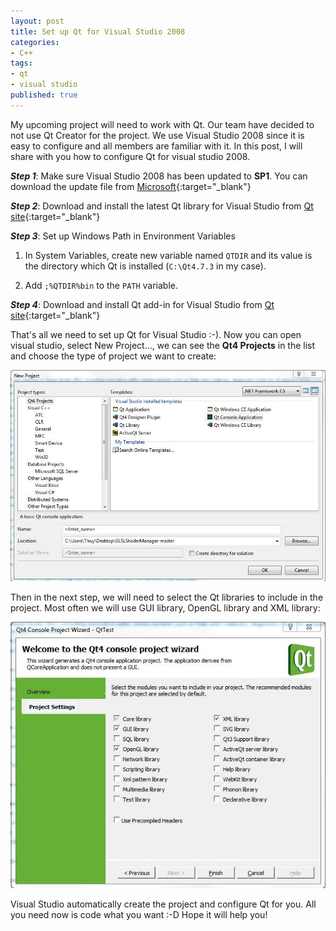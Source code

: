 ```yaml
---
layout: post
title: Set up Qt for Visual Studio 2008
categories:
- C++
tags:
- qt
- visual studio
published: true
---
```


My upcoming project will need to work with Qt. Our team have decided to not use Qt Creator for the project. We use Visual Studio 2008 since it is easy to configure and all members are familiar with it. In this post, I will share with you how to configure Qt for visual studio 2008.<!-- more -->

**_Step 1_**: Make sure Visual Studio 2008 has been updated to **SP1**. You can download the update file from [Microsoft][VisualStudio2008SP1]{:target="_blank"}

**_Step 2_**: Download and install the latest Qt library for Visual Studio from [Qt site][QtVisualStudio2008]{:target="_blank"}

**_Step 3_**: Set up Windows Path in Environment Variables

  1. In System Variables, create new variable named `QTDIR` and its value is the directory which Qt is installed (`C:\Qt4.7.3` in my case).

  2. Add `;%QTDIR%bin` to the `PATH` variable.

**_Step 4_**: Download and install Qt add-in for Visual Studio from [Qt site][QtVS2008AddIn]{:target="_blank"}

That's all we need to set up Qt for Visual Studio :-). Now you can open visual studio, select New Project..., we can see the **Qt4 Projects** in the list and choose the type of project we want to create:

![](/images/qtnewproject.jpg)

Then in the next step, we will need to select the Qt libraries to include in the project. Most often we will use GUI library, OpenGL library and XML library:

![](/images/qtnewprojectsetup.jpg)

Visual Studio automatically create the project and configure Qt for you. All you need now is code what you want :-D Hope it will help you!

[VisualStudio2008SP1]: http://www.microsoft.com/download/en/details.aspx?id=13276
[QtVisualStudio2008]: http://download.qt-project.org/official_releases/qt/4.8/4.8.6/qt-opensource-windows-x86-vs2008-4.8.6.exe
[QtVS2008AddIn]: http://download.qt-project.org/official_releases/vsaddin/qt-vs-addin-1.1.11-opensource.exe
